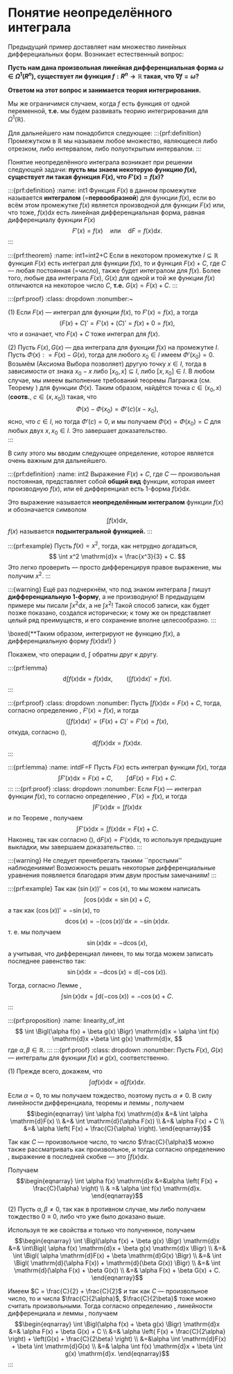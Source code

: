 # Понятие неопределённого интеграла

Предыдущий пример доставляет нам множество линейных дифферециальных форм. Возникает естественный вопрос:

**Пусть нам дана произвольная линейная дифференциальная форма $\omega \in \Omega^1(R^n)$, существует ли функция $f:R^n \to \mathbb{R}$ такая, что $\nabla f = \omega$?**

**Ответом на этот вопрос и занимается теория интегрирования.**

Мы же ограничимся случаем, когда $f$ есть функция от одной переменной, **т.е.** мы будем развивать теорию интегрирования для $\Omega^1(\mathbb{R}).$

Для дальнейшего нам понадобится следующее: 
:::{prf:definition}
Промежутком в $\mathbb{R}$ мы называем любое множество, являющееся либо отрезком, либо интервалом, либо полуоткрытым интервалом.
:::

Понятие неопределённого интеграла возникает при решении следующей задачи:
**пусть мы знаем некоторую функцию $f(x)$, существует ли такая функция $F(x)$, что $F'(x) =f(x)?$**

:::{prf:definition}
:name: int1
Функция $F(x)$ в данном промежутке называется **интегралом** (=**первообразной**) для функции $f(x)$, если во всём этом промежутке $f(x)$ является производной для функции $F(x)$ или, что тоже, $f(x)\mathrm{d}x$ есть линейная дифференциальная форма, равная дифференциалу фукнции $F(x)$
$$
F'(x) = f(x) \quad \mbox{или} \quad  \mathrm{d}F = f(x) \mathrm{d}x.
$$
:::

:::{prf:theorem}
:name: int1=int2+C
Если в некотором промежутке $I \subseteq \mathbb{R}$ функция $F(x)$ есть интеграл для функции $f(x)$, то и функция $F(x) + C$, где $C$ — любая постоянная (=число), также будет интегралом для $f(x)$. Более того, любые два интеграла $F(x)$, $G(x)$ для одной и той же функции $f(x)$ отличаются на некоторое число $C$, **т.е.** $G(x) =F(x) + C.$
:::

:::{prf:proof}
:class: dropdown
:nonumber:~

(1) Если $F(x)$ — интеграл для фукнции $f(x)$, то $F'(x) = f(x)$, а тогда
$$
(F(x) + C)' = F'(x) + (C)' = f(x) + 0 = f(x),
$$
что и означает, что $F(x) +C$ тоже интеграл для $f(x).$

(2) Пусть $F(x), G(x)$ — два интеграла для фукнции $f(x)$ на промежутке $I$. Пусть $\Phi(x): = F(x) - G(x)$, тогда для любого $x_0 \in I$ имеем $\Phi'(x_0) = 0$. Возьмём (Аксиома Выбора позволяет) другую точку $x \in I$, тогда в зависимости от знака $x_0 - x$ либо $[x_0, x] \subseteq I$, либо $[x,x_0] \in I$. В любом случае, мы имеем выполнение требований теоремы Лагранжа (см. Теорему [](#Langrange)) для функции $\Phi(x)$. Таким образом, найдётся точка $c \in (x_0, x)$ (**соотв.**, $c \in (x, x_0)$) такая, что
$$
\Phi(x) - \Phi(x_0) = \Phi'(c)(x-x_0), 
$$
ясно, что $c \in I$, но тогда $\Phi'(c) = 0$, и мы получаем $\Phi(x) = \Phi(x_0) = C$ для любых двух $x,x_0 \in I$. Это завершает доказательство.    
:::

В силу этого мы вводим следующее определение, которое является очень важным для дальнейшего.

:::{prf:definition}
:name: int2
Выражение $F(x) + C$, где $C$ — произвольная постоянная, представляет собой **общий вид** функции, которая имеет производную $f(x)$, или её дифференциал есть $1$-форма $f(x) \mathrm{d}x.$

Это выражение называется **неопределённым интегралом** функции $f(x)$ и обозначается символом
$$
\int f(x) \mathrm{d}x,
$$
$f(x)$ называется **подынтегральной функцией.**
:::

:::{prf:example}
Пусть $f(x) = x^2$, тогда, как нетрудно догадаться,
$$
\int x^2 \mathrm{d}x = \frac{x^3}{3} + C.
$$
Это легко проверить — просто дифференцируя правое выражение, мы получим $x^2.$
:::


:::{warning}
Ещё раз подчеркнём, что под знаком интеграла $\int$ пишут **дифференциальную $1$-форму**, а не производную! В предыдущем примере мы писали $\int x^2 \mathrm{d}x$, а не $\int x^2$! Такой способ записи, как будет позже показано, создался исторически; к тому же он представляет целый ряд преимуществ, и его сохранение вполне целесообразно. 
:::

\boxed{**Таким образом, интегрируют не функцию $f(x)$, а  дифференциальную 
форму $f(x)\mathrm{d}x$!}
}


Покажем, что операции $\mathrm{d}$, $\int$ обратны друг к другу.

:::{prf:lemma}
$$
\mathrm{d} \int f(x)\mathrm{d}x = f(x) \mathrm{d}x, \qquad \left( \int f(x) \mathrm{d}x \right)' = f(x).
$$
:::

:::{prf:proof}
:class: dropdown
:nonumber:
Пусть $\int f(x) \mathrm{d}x = F(x)+С$, тогда, согласно определению [](#int1), $F'(x) = f(x)$, и тогда
$$
\left(\int f(x) \mathrm{d}x \right)' =  (F(x) + C)' = F'(x)  = f(x), 
$$
откуда, согласно ([](#differential_via_dx)),
$$
\mathrm{d} \int f(x)\mathrm{d}x = f(x) \mathrm{d}x.
$$
:::

:::{prf:lemma}
:name: intdF=F
Пусть $F(x)$ есть интеграл функции $f(x)$, тогда
$$
\int F'(x) \mathrm{d}x = F(x) +C, \qquad \int \mathrm{d}F(x) = F(x) + C.
$$
:::
:::{prf:proof}
:class: dropdown
:nonumber:
Если $F(x)$ — интеграл функции $f(x)$, то согласно определению [](#int1), $F'(x) = f(x)$, и тогда
$$
\int F'(x) \mathrm{d}x = \int f(x) \mathrm{d}x
$$
и по Теореме [](#int1=int2+C), получаем
$$
\int F'(x) \mathrm{d}x = \int f(x) \mathrm{d}x =  F(x) +C.
$$
Наконец, так как согласно ([](#differential_via_dx)), $\mathrm{d}F(x)  = F'(x) \mathrm{d}x$, то используя предыдущие выкладки, мы завершаем доказательство.
:::

:::{warning}
Не следует пренебрегать такими ``простыми'' наблюдениями! Возможность решать некоторые дифференциальные уравнения появляется благодаря этим двум простым замечаниям! 
:::

:::{prf:example}
Так как $(\sin (x))' = \cos(x)$, то мы можем написать
$$
\int \cos(x) \mathrm{d}x = \sin(x) +C,
$$
а так как $(\cos (x))' = -\sin(x)$, то 
$$
\mathrm{d} \cos(x) = - (\cos (x))'\mathrm{d}x = - \sin(x) \mathrm{d}x.
$$
т. е. мы получаем
$$
\sin(x) \mathrm{d}x = - \mathrm{d} \cos(x),
$$
а учитывая, что дифференциал линеен, то мы тогда можем записать последнее равенство так:
$$
\sin(x) \mathrm{d}x = - \mathrm{d} \cos(x) = \mathrm{d}(-\cos(x)).
$$

Тогда, согласно Лемме [](#intdF=F),
$$
\int \sin(x) \mathrm{d}x = \int  \mathrm{d}(-\cos(x)) = -\cos(x) + C.
$$
:::

:::{prf:proposition}
:name: linearity_of_int
$$
\int \Bigl(\alpha f(x) + \beta g(x) \Bigr) \mathrm{d}x = \alpha \int f(x) \mathrm{d}x +\beta \int g(x) \mathrm{d}x,
$$
где $\alpha, \beta \in \mathbb{R}.$
:::
:::{prf:proof}
:class: dropdown
:nonumber:
Пусть $F(x)$, $G(x)$ — интегралы для фукнции $f(x)$ и $g(x)$, соответственно.

(1) Прежде всего, докажем, что 
$$
\int \alpha f(x) \mathrm{d}x = \alpha \int f(x) \mathrm{d}x.
$$

Если $\alpha = 0$, то мы получаем тождество, поэтому пусть $\alpha \ne 0.$ В силу линейности дифференциала, теоремы [](#int1=int2+C) и леммы [](#int2), получаем
$$\begin{eqnarray}
\int \alpha f(x) \mathrm{d}x &=& \int \alpha \mathrm{d}F(x) \\
&=& \int \mathrm{d}(\alpha F(x)) \\
&=& \alpha F(x) + C \\
&=& \alpha \left( F(x) + \frac{C}{\alpha} \right).
\end{eqnarray}$$

Так как $C$ — произвольное число, то число $\frac{C}{\alpha}$ можно также рассматривать как произвольное, и тогда согласно определению [](#int2), выражение в последней скобке — это $\int f(x) \mathrm{d}x$.

Получаем
$$\begin{eqnarray}
\int \alpha f(x) \mathrm{d}x &=&\alpha \left( F(x) + \frac{C}{\alpha} \right) \\
& =& \alpha \int f(x) \mathrm{d}x.
\end{eqnarray}$$

(2) Пусть $\alpha, \beta\ne 0$, так как в противном случае, мы либо получаем тождество $0 \equiv 0$, либо что уже было доказано выше.

Используя те же свойства и только что полученное, получаем
$$\begin{eqnarray}
\int \Bigl(\alpha f(x) + \beta g(x) \Bigr) \mathrm{d}x &=& \int\Bigl( \alpha f(x) \mathrm{d}x + \beta g(x) \mathrm{d}x \Bigr) \\
&=& \int \Bigl( \alpha \mathrm{d}F(x) + \beta \mathrm{d}G(x) \Bigr) \\
&=& \int \Bigl( \mathrm{d}(\alpha F(x)) + \mathrm{d}(\beta G(x))  \Bigr) \\
&=& \int \mathrm{d}(\alpha F(x) + \beta G(x)) \\
&=& \alpha F(x) + \beta G(x) + C.
\end{eqnarray}$$

Имеем $C = \frac{C}{2} + \frac{C}{2}$ и так как $C$ — произвольное число, то и числа $\frac{C}{2\alpha}$, $\frac{C}{2\beta}$ тоже можно считать произвольными. Тогда согласно определению [](#int2), линейности дифференциала и леммы [](#int2), получаем
$$\begin{eqnarray}
\int \Bigl(\alpha f(x) + \beta g(x) \Bigr) \mathrm{d}x &=& \alpha F(x) + \beta G(x) + C \\
&=& \alpha \left( F(x) + \frac{C}{2\alpha} \right) + \left(G(x) + \frac{C}{2\beta} \right) \\
&=&\alpha \int \mathrm{d}F(x) + \beta \int \mathrm{d}G(x) \\
&=& \alpha \int f(x) \mathrm{d}x + \beta \int g(x) \mathrm{d}x.
\end{eqnarray}$$
:::